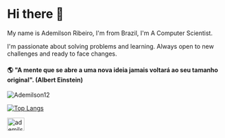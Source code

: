 # Hi there 👋

My name is Ademilson Ribeiro, I'm from Brazil, I'm A Computer Scientist.

I'm passionate about solving problems and learning. Always open to new challenges and ready to face changes.


#### :earth_americas: "A mente que se abre a uma nova ideia jamais voltará ao seu tamanho original". (Albert Einstein)


<img src="https://github-readme-stats.vercel.app/api?username=Ademilson12&show_icons=true&include_all_commits=true" alt="Ademilson12" />



[![Top Langs](https://github-readme-stats.vercel.app/api/top-langs/?username=Ademilson12&&layout=compact)](https://github.com/Ademilson12&/github-readme-stats)

<p align="left">
<a href="https://www.linkedin.com/in/ademilson-ribeiro-97a316162/" target="blank"><img align="center" src="https://raw.githubusercontent.com/rahuldkjain/github-profile-readme-generator/master/src/images/icons/Social/linked-in-alt.svg" alt="ademilson-ribeiro-97a316162" height="30" width="40" /></a>
</p>
